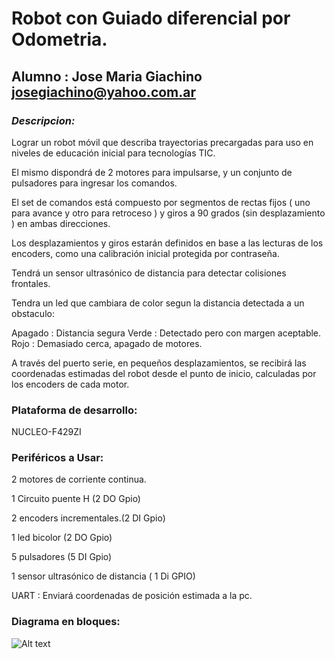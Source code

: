 # Robot con Guiado diferencial por Odometria.
## Alumno : Jose Maria Giachino        josegiachino@yahoo.com.ar
### *Descripcion:*

Lograr un robot móvil que describa trayectorias precargadas para uso en niveles de educación inicial para tecnologías TIC. 

El mismo dispondrá de 2 motores para impulsarse, y un conjunto de pulsadores para ingresar los comandos. 

El set de comandos está compuesto por segmentos de rectas fijos ( uno para avance y otro para retroceso ) y giros a 90 grados (sin desplazamiento ) en ambas direcciones.

Los desplazamientos y giros estarán definidos en base a las lecturas de los encoders, como una calibración inicial protegida por contraseña. 

Tendrá un sensor ultrasónico de distancia para detectar colisiones frontales. 

Tendra un led que cambiara de color segun la distancia detectada a un obstaculo: 

Apagado : Distancia segura 
Verde : Detectado pero con margen aceptable. 
Rojo : Demasiado cerca, apagado de motores. 

A través del puerto serie, en pequeños desplazamientos, se recibirá las coordenadas estimadas del robot desde el punto de inicio, calculadas por los encoders de cada motor.


### Plataforma de desarrollo: 
NUCLEO-F429ZI

### Periféricos a Usar:

2 motores de corriente continua. 

1 Circuito puente H   (2 DO Gpio)

2 encoders incrementales.(2 DI Gpio) 

1 led bicolor (2 DO Gpio) 

5 pulsadores (5 DI Gpio) 

1 sensor ultrasónico de distancia ( 1 Di GPIO)

UART : Enviará coordenadas de posición estimada a la pc.

### Diagrama en bloques: 

![Alt text](/boo.svg "a title")

